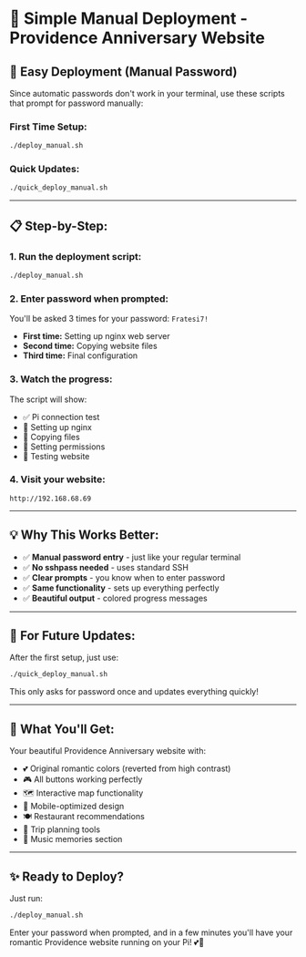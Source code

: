 # 🍓 Simple Manual Deployment - Providence Anniversary Website

## 🚀 **Easy Deployment (Manual Password)**

Since automatic passwords don't work in your terminal, use these scripts that prompt for password manually:

### **First Time Setup:**
```bash
./deploy_manual.sh
```

### **Quick Updates:**
```bash
./quick_deploy_manual.sh
```

---

## 📋 **Step-by-Step:**

### **1. Run the deployment script:**
```bash
./deploy_manual.sh
```

### **2. Enter password when prompted:**
You'll be asked 3 times for your password: `Fratesi7!`
- **First time:** Setting up nginx web server
- **Second time:** Copying website files  
- **Third time:** Final configuration

### **3. Watch the progress:**
The script will show:
- ✅ Pi connection test
- 🔧 Setting up nginx
- 📁 Copying files
- 🔐 Setting permissions
- 🧪 Testing website

### **4. Visit your website:**
```
http://192.168.68.69
```

---

## 💡 **Why This Works Better:**

- ✅ **Manual password entry** - just like your regular terminal
- ✅ **No sshpass needed** - uses standard SSH
- ✅ **Clear prompts** - you know when to enter password
- ✅ **Same functionality** - sets up everything perfectly
- ✅ **Beautiful output** - colored progress messages

---

## 🔄 **For Future Updates:**

After the first setup, just use:
```bash
./quick_deploy_manual.sh
```
This only asks for password once and updates everything quickly!

---

## 🎯 **What You'll Get:**

Your beautiful Providence Anniversary website with:
- 💕 Original romantic colors (reverted from high contrast)
- 🎮 All buttons working perfectly
- 🗺️ Interactive map functionality
- 📱 Mobile-optimized design
- 🍽️ Restaurant recommendations
- 📅 Trip planning tools
- 🎵 Music memories section

---

## ✨ **Ready to Deploy?**

Just run:
```bash
./deploy_manual.sh
```

Enter your password when prompted, and in a few minutes you'll have your romantic Providence website running on your Pi! 💕🍓
